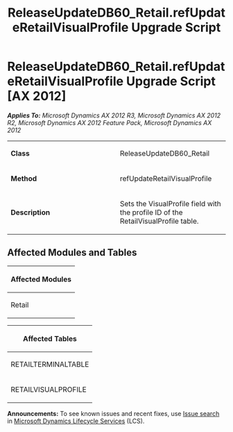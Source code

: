 ﻿---
title: ReleaseUpdateDB60_Retail.refUpdateRetailVisualProfile Upgrade Script
TOCTitle: ReleaseUpdateDB60_Retail.refUpdateRetailVisualProfile Upgrade Script
ms:assetid: 34721247-918c-b6ea-0d52-3686c824f901
ms:mtpsurl: https://msdn.microsoft.com/en-us/library/JJ685130(v=AX.60)
ms:contentKeyID: 49707582
ms.date: 05/18/2015
mtps_version: v=AX.60
---

# ReleaseUpdateDB60\_Retail.refUpdateRetailVisualProfile Upgrade Script [AX 2012]


_**Applies To:** Microsoft Dynamics AX 2012 R3, Microsoft Dynamics AX 2012 R2, Microsoft Dynamics AX 2012 Feature Pack, Microsoft Dynamics AX 2012_

<table>
<colgroup>
<col style="width: 50%" />
<col style="width: 50%" />
</colgroup>
<tbody>
<tr class="odd">
<td><p><strong>Class</strong></p></td>
<td><p>ReleaseUpdateDB60_Retail</p></td>
</tr>
<tr class="even">
<td><p><strong>Method</strong></p></td>
<td><p>refUpdateRetailVisualProfile</p></td>
</tr>
<tr class="odd">
<td><p><strong>Description</strong></p></td>
<td><p>Sets the VisualProfile field with the profile ID of the RetailVisualProfile table.</p></td>
</tr>
</tbody>
</table>


## Affected Modules and Tables

<table>
<colgroup>
<col style="width: 100%" />
</colgroup>
<thead>
<tr class="header">
<th><p>Affected Modules</p></th>
</tr>
</thead>
<tbody>
<tr class="odd">
<td><p>Retail</p></td>
</tr>
</tbody>
</table>


<table>
<colgroup>
<col style="width: 100%" />
</colgroup>
<thead>
<tr class="header">
<th><p>Affected Tables</p></th>
</tr>
</thead>
<tbody>
<tr class="odd">
<td><p>RETAILTERMINALTABLE</p></td>
</tr>
<tr class="even">
<td><p>RETAILVISUALPROFILE</p></td>
</tr>
</tbody>
</table>

  
**Announcements:** To see known issues and recent fixes, use [Issue search](http://go.microsoft.com/fwlink/?linkid=389258) in [Microsoft Dynamics Lifecycle Services](http://go.microsoft.com/fwlink/?linkid=306505) (LCS).

